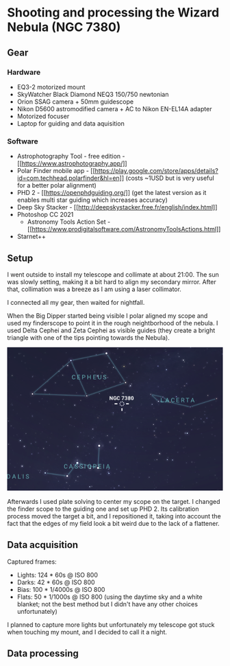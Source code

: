 # Shooting and processing the Wizard Nebula (NGC 7380)

## Gear

### Hardware

 - EQ3-2 motorized mount
 - SkyWatcher Black Diamond NEQ3 150/750 newtonian
 - Orion SSAG camera + 50mm guidescope
 - Nikon D5600 astromodified camera + AC to Nikon EN-EL14A adapter
 - Motorized focuser
 - Laptop for guiding and data aquisition

### Software

 - Astrophotography Tool - free edition - [[https://www.astrophotography.app/]] 
 - Polar Finder mobile app - [[https://play.google.com/store/apps/details?id=com.techhead.polarfinder&hl=en]] (costs ~1USD but is very useful for a better polar alignment)
 - PHD 2 - [[https://openphdguiding.org/]] (get the latest version as it enables multi star guiding which increases accuracy)
 - Deep Sky Stacker - [[http://deepskystacker.free.fr/english/index.html]]
 - Photoshop CC 2021
   - Astronomy Tools Action Set - [[https://www.prodigitalsoftware.com/AstronomyToolsActions.html]]
 - Starnet++ 

## Setup

I went outside to install my telescope and collimate at about 21:00. The sun was slowly setting, making it a bit hard to align my secondary mirror. After that, collimation was a breeze as I am using a laser collimator.

I connected all my gear, then waited for nightfall.

When the Big Dipper started being visible I polar aligned my scope and used my finderscope to point it in the rough neightborhood of the nebula. I used Delta Cephei and Zeta Cephei as visible guides (they create a bright triangle with one of the tips pointing towards the Nebula).

![Nebula location](nebula_location.png)

Afterwards I used plate solving to center my scope on the target. I changed the finder scope to the guiding one and set up PHD 2. Its calibration process moved the target a bit, and I repositioned it, taking into account the fact that the edges of my field look a bit weird due to the lack of a flattener.

## Data acquisition

Captured frames:

 - Lights: 124 * 60s @ ISO 800
 - Darks: 42 * 60s @ ISO 800
 - Bias: 100 * 1/4000s @ ISO 800
 - Flats: 50 * 1/1000s @ ISO 800 (using the daytime sky and a white blanket; not the best method but I didn't have any other choices unfortunately)

I planned to capture more lights but unfortunately my telescope got stuck when touching my mount, and I decided to call it a night.

## Data processing

